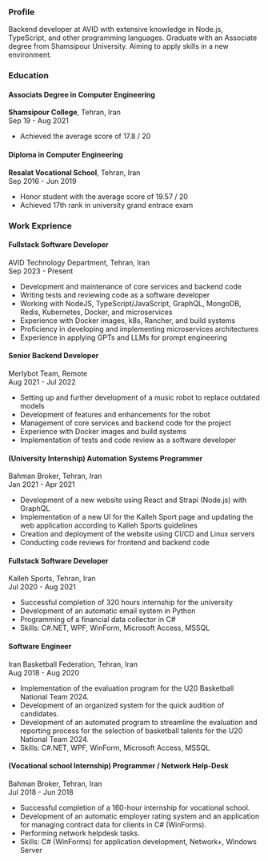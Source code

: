 ### Profile
Backend developer at AVID with extensive knowledge in Node.js, TypeScript, and other 
programming languages. Graduate with an Associate degree from Shamsipour University. Aiming to apply skills in a new environment.

### Education
#### Associats Degree in Computer Engineering
**Shamsipour College**, Tehran, Iran <br >
Sep 19 - Aug 2021

- Achieved the average score of 17.8 / 20


#### Diploma in Computer Engineering
**Resalat Vocational School**, Tehran, Iran <br >
Sep 2016 - Jun 2019

- Honor student with the average score of 19.57 / 20
- Achieved 17th rank in university grand entrace exam

### Work Exprience
#### Fullstack Software Developer
AVID Technology Department, Tehran, Iran <br >
Sep 2023 - Present

- Development and maintenance of core services and backend code 
- Writing tests and reviewing code as a software developer
- Working with NodeJS, TypeScript/JavaScript, GraphQL, MongoDB, Redis, Kubernetes, Docker, and microservices
- Experience with Docker images, k8s, Rancher, and build systems
- Proficiency in developing and implementing microservices architectures
- Experience in applying GPTs and LLMs for prompt engineering


#### Senior Backend Developer
Merlybot Team, Remote <br >
Aug 2021 - Jul 2022

- Setting up and further development of a music robot to replace outdated models
- Development of features and enhancements for the robot
- Management of core services and backend code for the project
- Experience with Docker images and build systems
- Implementation of tests and code review as a software developer


#### (University Internship) Automation Systems Programmer
Bahman Broker, Tehran, Iran <br >
Jan 2021 - Apr 2021

- Development of a new website using React and Strapi (Node.js) with GraphQL
- Implementation of a new UI for the Kalleh Sport page and updating the web application according to Kalleh Sports guidelines
- Creation and deployment of the website using CI/CD and Linux servers
- Conducting code reviews for frontend and backend code


#### Fullstack Software Developer
Kalleh Sports, Tehran, Iran <br >
Jul 2020 - Aug 2021

- Successful completion of 320 hours internship for the university
- Development of an automatic email system in Python
- Programming of a financial data collector in C#
- Skills: C#.NET, WPF, WinForm, Microsoft Access, MSSQL


#### Software Engineer
Iran Basketball Federation, Tehran, Iran <br >
Aug 2018 - Aug 2020

- Implementation of the evaluation program for the U20 Basketball National Team 2024.
- Development of an organized system for the quick audition of candidates.
- Development of an automated program to streamline the evaluation and reporting process for the selection of basketball talents for the U20 National Team 2024.
- Skills: C#.NET, WPF, WinForm, Microsoft Access, MSSQL


#### (Vocational school Internship) Programmer / Network Help-Desk
Bahman Broker, Tehran, Iran <br >
Jul 2018 - Jun 2018

- Successful completion of a 160-hour internship for vocational school.
- Development of an automatic employer rating system and an application for managing contract data for clients in C# (WinForms).
- Performing network helpdesk tasks.
- Skills: C# (WinForms) for application development, Network+, Windows Server
